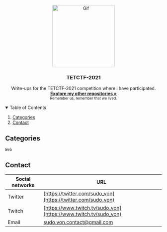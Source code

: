 <p align="center">
  <a>
    <img src="tet.png" alt="Gif" width="200" height="200">
  </a>

  <h3 align="center">TETCTF-2021</h3>

<p align="center">
    Write-ups for the TETCTF-2021 competition where i have participated. 
    <br/>
    <a href="https://github.com/sudo-von"><strong>Explore my other repositories »</strong></a>
    <br/>
    <small>Remember us, remember that we lived.</small>
  </p>
</p>


<details open="open">
  <summary>Table of Contents</summary>
  <ol>
    <li>
      <a href="#categories">Categories</a>
    </li>
    <li><a href="#contact">Contact</a></li>
  </ol>
</details>

## Categories

```
Web
```

<!-- CONTACT -->
## Contact

| Social networks  | URL |
| ------------- | -------- |
| Twitter | [https://twitter.com/sudo_von](https://twitter.com/sudo_von) |
| Twitch | [https://www.twitch.tv/sudo_von](https://www.twitch.tv/sudo_von) |
| Email | sudo.von.contact@gmail.com |